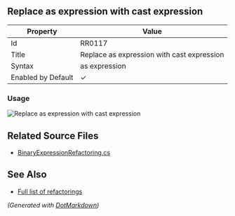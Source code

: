 ## Replace as expression with cast expression

| Property           | Value                                      |
| ------------------ | ------------------------------------------ |
| Id                 | RR0117                                     |
| Title              | Replace as expression with cast expression |
| Syntax             | as expression                              |
| Enabled by Default | &#x2713;                                   |

### Usage

![Replace as expression with cast expression](../../images/refactorings/ReplaceAsWithCast.png)

## Related Source Files

* [BinaryExpressionRefactoring.cs](../../src/Refactorings/CSharp/Refactorings/BinaryExpressionRefactoring.cs)

## See Also

* [Full list of refactorings](Refactorings.md)

*\(Generated with [DotMarkdown](http://github.com/JosefPihrt/DotMarkdown)\)*